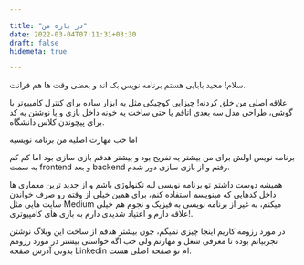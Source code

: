 ```yaml
---

title: "در باره من"
date: 2022-03-04T07:11:31+03:30
draft: false
hidemeta: true

---
```


سلام! مجید بابایی هستم برنامه نویس بک اند و بعضی وقت ها هم فرانت.


علاقه اصلی من خلق کردنه! چیزایی کوچیکی مثل یه ابزار ساده برای کنترل کامپیوتر با گوشی، طراحی مدل سه بعدی اتاقم یا حتی
ساخت یه خونه داخل بازی و یا نوشتن یه کد برای پیچوندن کلاس دانشگاه.

اما خب مهارت اصلیه من برنامه نویسیه

برنامه نویس اولش برای من بیشتر یه تفریح بود و بیشتر هدفم بازی سازی بود اما کم کم به سمت frontend و بعد backend رفتم و از
بازی سازی دور شدم.

همیشه دوست داشتم تو برنامه نویسی لبه تکنولوژی باشم و از جدید ترین معماری ها داخل کدهایی که مینویسم استفاده کنم، برای
همین خیلی از وقتم رو صرف خواندن سایت هایی مثل Medium میکنم، به غیر از برنامه نویسی به فیزیک و نجوم هم خیلی علاقه دارم و
اعتیاد شدیدی دارم به بازی های کامپیوتری!.

در مورد رزومه کاریم اینجا چیزی نمیگم، چون بیشتر هدفم از ساخت این وبلاگ نوشتن تجربیاتم بوده تا معرفی شغل و مهارتم ولی خب
اگه خواستی بیشتر در مورد رزومم بدونی آدرس صفحه Linkedin ام تو صفحه اصلی هست.